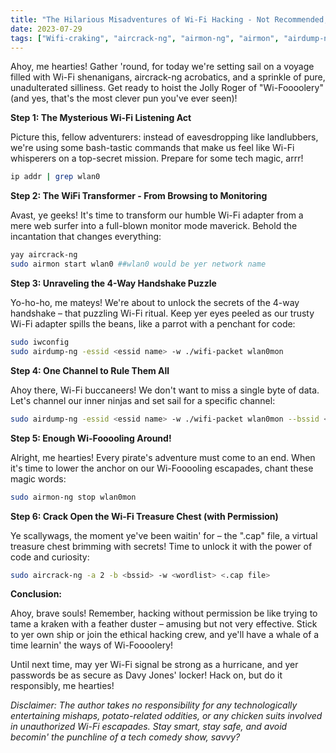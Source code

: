 ```yaml
---
title: "The Hilarious Misadventures of Wi-Fi Hacking - Not Recommended, Unless You're a Potato!"
date: 2023-07-29
tags: ["Wifi-craking", "aircrack-ng", "airmon-ng", "airmon", "airdump-ng"]
---
```


Ahoy, me hearties! Gather 'round, for today we're setting sail on a voyage filled with Wi-Fi shenanigans, aircrack-ng acrobatics, and a sprinkle of pure, unadulterated silliness. Get ready to hoist the Jolly Roger of "Wi-Foooolery" (and yes, that's the most clever pun you've ever seen)!

**Step 1: The Mysterious Wi-Fi Listening Act**

Picture this, fellow adventurers: instead of eavesdropping like landlubbers, we're using some bash-tastic commands that make us feel like Wi-Fi whisperers on a top-secret mission. Prepare for some tech magic, arrr!

```bash
ip addr | grep wlan0
```

**Step 2: The WiFi Transformer - From Browsing to Monitoring**

Avast, ye geeks! It's time to transform our humble Wi-Fi adapter from a mere web surfer into a full-blown monitor mode maverick. Behold the incantation that changes everything:

```bash
yay aircrack-ng
sudo airmon start wlan0 ##wlan0 would be yer network name
```

**Step 3: Unraveling the 4-Way Handshake Puzzle**

Yo-ho-ho, me mateys! We're about to unlock the secrets of the 4-way handshake – that puzzling Wi-Fi ritual. Keep yer eyes peeled as our trusty Wi-Fi adapter spills the beans, like a parrot with a penchant for code:

```bash
sudo iwconfig
sudo airdump-ng -essid <essid name> -w ./wifi-packet wlan0mon
```

**Step 4: One Channel to Rule Them All**

Ahoy there, Wi-Fi buccaneers! We don't want to miss a single byte of data. Let's channel our inner ninjas and set sail for a specific channel:

```bash
sudo airdump-ng -essid <essid name> -w ./wifi-packet wlan0mon --bssid <bssid> -c 1
```

**Step 5: Enough Wi-Fooooling Around!**

Alright, me hearties! Every pirate's adventure must come to an end. When it's time to lower the anchor on our Wi-Fooooling escapades, chant these magic words:

```bash
sudo airmon-ng stop wlan0mon
```

**Step 6: Crack Open the Wi-Fi Treasure Chest (with Permission)**

Ye scallywags, the moment ye've been waitin' for – the ".cap" file, a virtual treasure chest brimming with secrets! Time to unlock it with the power of code and curiosity:

```bash
sudo aircrack-ng -a 2 -b <bssid> -w <wordlist> <.cap file>
```

**Conclusion:**

Ahoy, brave souls! Remember, hacking without permission be like trying to tame a kraken with a feather duster – amusing but not very effective. Stick to yer own ship or join the ethical hacking crew, and ye'll have a whale of a time learnin' the ways of Wi-Foooolery!

Until next time, may yer Wi-Fi signal be strong as a hurricane, and yer passwords be as secure as Davy Jones' locker! Hack on, but do it responsibly, me hearties!

_Disclaimer: The author takes no responsibility for any technologically entertaining mishaps, potato-related oddities, or any chicken suits involved in unauthorized Wi-Fi escapades. Stay smart, stay safe, and avoid becomin' the punchline of a tech comedy show, savvy?_


<script src="https://giscus.app/client.js"
        data-repo="Yougraj/yougraj.github.io"
        data-repo-id="R_kgDOJzAsTQ"
        data-category="Announcements"
        data-category-id="DIC_kwDOJzAsTc4CXa6O"
        data-mapping="url"
        data-strict="0"
        data-reactions-enabled="1"
        data-emit-metadata="0"
        data-input-position="bottom"
        data-theme="dark"
        data-lang="en"
        crossorigin="anonymous"
        async>
</script>

<script async src="https://pagead2.googlesyndication.com/pagead/js/adsbygoogle.js?client=ca-pub-2419248686582582" crossorigin="anonymous"></script>

